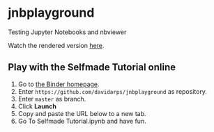 # jnbplayground
Testing Jupyter Notebooks and nbviewer

Watch the rendered version [here](https://nbviewer.jupyter.org/github/davidarps/jnbplayground/blob/master/Selfmade%20Tutorial.ipynb?flush_cache=true).

## Play with the Selfmade Tutorial online
1. Go to [the Binder homepage](https://mybinder.org/).
2. Enter `https://github.com/davidarps/jnbplayground` as repository.
3. Enter `master` as branch.
4. Click **Launch**
5. Copy and paste the URL below to a new tab.
6. Go To Selfmade Tutorial.ipynb and have fun.
